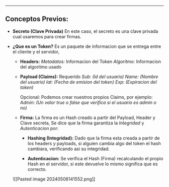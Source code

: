 
----
## Conceptos Previos:

- **Secreto (Clave Privada)**
	 En este caso, el secreto es una clave privada cual usaremos para crear firmas.
	 
- **¿Que es un Token?**
	 Es un paquete de informacion que se entrega entre el cliente y el servidor, 
	 - **Headers:**
		 *Metadatos:* Informacion del Token
		 *Algoritmo*: Informacion del algoritmo usado 
	- **Payload (Claims):**
		 Requerido
		 *Sub: (Id del usuario)*
		 *Name: (Nombre del usuario)*
		 *Iat: (Fecha de emision del token)*
		 *Exp: (Expiracion del token)*
		
		 Opcional:
		 Podemos crear nuestros propios Claims, por ejemplo:
		 *Admin: (Un valor true o false que verifica si el usuario es admin o no)*
		  
		 
	- **Firma:**
		 La firma es un Hash creado a partir del Payload, Header y Clave secreta, Se dice que la firma garantiza la *Integridad* y *Autenticacion* por:
		 
		 - **Hashing (Integridad):**
			  Dado que la firma esta creada a partir de los headers y payloads, si alguien cambia algo del token el hash cambiara, verificando asi su integridad. 
			  
		 - **Autenticacion:**
			  Se verifica el Hash (Firma) recalculando el propio Hash en el servidor, si este devuelve lo mismo significa que es correcto.
			  
			 
	![[Pasted image 20240506141552.png]]

